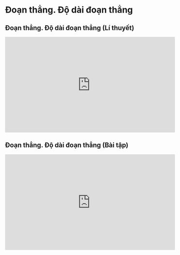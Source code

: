 # Đoạn thẳng. Độ dài đoạn thẳng
## Đoạn thẳng. Độ dài đoạn thẳng (Lí thuyết)
<iframe width="560" height="315" src="https://www.youtube.com/embed/cyVldUbjE2c?si=AGydrafwp1EyNE_D" title="YouTube video player" frameborder="0" allow="accelerometer; autoplay; clipboard-write; encrypted-media; gyroscope; picture-in-picture; web-share" referrerpolicy="strict-origin-when-cross-origin" allowfullscreen></iframe>

## Đoạn thẳng. Độ dài đoạn thẳng (Bài tập)
<iframe width="560" height="315" src="https://www.youtube.com/embed/IbjxQtwlmmQ?si=oABZYiB2kj00MVTN" title="YouTube video player" frameborder="0" allow="accelerometer; autoplay; clipboard-write; encrypted-media; gyroscope; picture-in-picture; web-share" referrerpolicy="strict-origin-when-cross-origin" allowfullscreen></iframe>